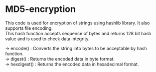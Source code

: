 # MD5-encryption
This code is used for encryption of strings using hashlib library. It also supports file encoding.<br />
This hash function accepts sequence of bytes and returns 128 bit hash value and is used to check data integrity.<br />

→ encode() : Converts the string into bytes to be acceptable by hash function.<br />
→ digest() : Returns the encoded data in byte format.<br />
→ hexdigest() : Returns the encoded data in hexadecimal format.
